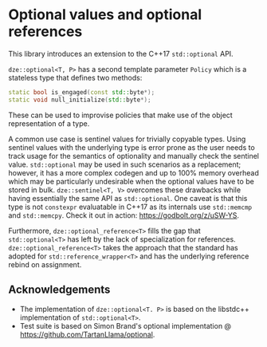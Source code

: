 # Optional values and optional references

This library introduces an extension to the C++17 `std::optional` API.

`dze::optional<T, P>` has a second template parameter `Policy` which is a stateless type that defines two methods:

```cpp
static bool is_engaged(const std::byte*);
static void null_initialize(std::byte*);
```

These can be used to improvise policies that make use of the object representation of a type.

A common use case is sentinel values for trivially copyable types. Using sentinel values with the underlying type is error prone as the user needs to track usage for the semantics of optionality and manually check the sentinel value. `std::optional` may be used in such scenarios as a replacement; however, it has a more complex codegen and up to 100% memory overhead which may be particularly undesirable when the optional values have to be stored in bulk. `dze::sentinel<T, V>` overcomes these drawbacks while having essentially the same API as `std::optional`. One caveat is that this type is not `constexpr` evaluatable in C++17 as its internals use `std::memcmp` and `std::memcpy`. Check it out in action: https://godbolt.org/z/uSW-YS.

Furthermore, `dze::optional_reference<T>` fills the gap that `std::optional<T>` has left by the lack of specialization for references. `dze::optional_reference<T>` takes the approach that the standard has adopted for `std::reference_wrapper<T>` and has the underlying reference rebind on assignment.

## Acknowledgements

- The implementation of `dze::optional<T. P>` is based on the libstdc++ implementation of `std::optional<T>`.
- Test suite is based on Simon Brand's optional implementation @ https://github.com/TartanLlama/optional.
